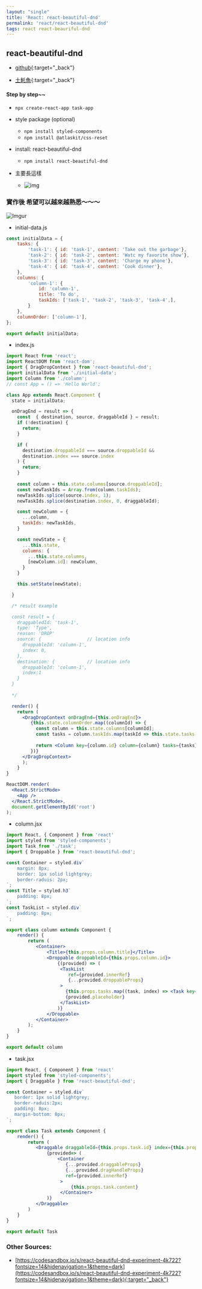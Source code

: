 ```yaml
---
layout: "single"
title: 'React: react-beautiful-dnd'
permalink: 'react/react-beautiful-dnd'
tags: react react-beauriful-dnd
---
```


##  react-beautiful-dnd

- [github](https://github.com/atlassian/react-beautiful-dnd){:target="_back"}

- [土魠魚](https://egghead.io/courses/beautiful-and-accessible-drag-and-drop-with-react-beautiful-dnd){:target="_back"}


#### Step by step~~

- `npx create-react-app task-app`

- style package (optional)

   - `npm install styled-components`
   - `npm install @atlaskit/css-reset`

- install: react-beautiful-dnd

   - `npm install react-beautiful-dnd`


- 主要長這樣

   - ![img](https://user-images.githubusercontent.com/2182637/53607406-c8f3a780-3c12-11e9-979c-7f3b5bd1bfbd.gif)



### 實作後 希望可以越來越熟悉～～～

![Imgur](https://i.imgur.com/m4Ep6rt.png)

- initial-data.js

~~~js
const initialData = {
    tasks: {
        'task-1': { id: 'task-1', content: 'Take out the garbage'},
        'task-2': { id: 'task-2', content: 'Watc my favorite show'},
        'task-3': { id: 'task-3', content: 'Charge my phone'},
        'task-4': { id: 'task-4', content: 'Cook dinner'},
    },
    columns: {
        'column-1': {
            id: 'column-1',
            title: 'To do',
            taskIds: ['task-1', 'task-2', 'task-3', 'task-4',],
        }
    },
    columnOrder: ['column-1'],
};

export default initialData;
~~~


- index.js

~~~jsx
import React from 'react';
import ReactDOM from 'react-dom';
import { DragDropContext } from 'react-beautiful-dnd';
import initialData from './initial-data';
import Column from './column';
// const App = () => 'Hello World';

class App extends React.Component {
  state = initialData;

  onDragEnd = result => {
    const  { destination, source, draggableId } = result;
    if (!destination) {
      return;
    }

    if (
      destination.droppableId === source.droppableId &&
      destination.index === source.index
    ) {
      return;
    }
    
    const column = this.state.columns[source.droppableId];
    const newTaskIds = Array.from(column.taskIds);
    newTaskIds.splice(source.index, 1);
    newTaskIds.splice(destination.index, 0, draggableId);

    const newColumn = {
      ...column,
      taskIds: newTaskIds,
    }

    const newState = {
      ...this.state,
      columns: {
        ...this.state.columns,
        [newColumn.id]: newColumn,
      }
    }

    this.setState(newState);

  }

  /* result example

  const result = {
    draggabledId: 'task-1',
    type: 'Type',
    reason: 'DROP'
    source: {                 // location info
      droppableId: 'column-1',
      index: 0,
    },
    destination: {            // location info
      droppableId: 'column-1',
      index:1
    }
  }
  
  */

  render() {
    return (
      <DragDropContext onDragEnd={this.onDragEnd}>
         {this.state.columnOrder.map((columnId) => {
           const column = this.state.columns[columnId];
           const tasks = column.taskIds.map(taskId => this.state.tasks[taskId])
           
           return <Column key={column.id} column={column} tasks={tasks} />
         })}
      </DragDropContext>
      );
    }
}

ReactDOM.render(
  <React.StrictMode>
    <App />
  </React.StrictMode>,
  document.getElementById('root')
);
~~~

- column.jsx

~~~jsx
import React, { Component } from 'react'
import styled from 'styled-components';
import Task from './task';
import { Droppable } from 'react-beautiful-dnd';

const Container = styled.div`
    margin: 8px;
    border: 1px solid lightgrey;
    border-raduis: 2px; 
`;
const Title = styled.h3`
    padding: 8px;
`;
const TaskList = styled.div`
    padding: 8px;
`;

export class column extends Component {
    render() {
        return (
           <Container>
               <Title>{this.props.column.title}</Title>
               <Droppable droppableId={this.props.column.id}>
                   {(provided) => (
                    <TaskList
                       ref={provided.innerRef}
                       {...provided.droppableProps}
                    >
                      {this.props.tasks.map((task, index) => <Task key={task.id} task={task} index={index}/>)}
                      {provided.placeholder}
                    </TaskList>
                   )}
               </Droppable>
           </Container>
        );
    }
}

export default column
~~~


- task.jsx

~~~jsx
import React, { Component } from 'react'
import styled from 'styled-components';
import { Draggable } from 'react-beautiful-dnd';

const Container = styled.div`
   border: 1px solid lightgrey;
   border-raduis:2px;
   padding: 8px;
   margin-bottom: 8px;
`;

export class Task extends Component {
    render() {
        return (
           <Draggable draggableId={this.props.task.id} index={this.props.index}>
               {provided=> (
                   <Container
                      {...provided.draggableProps}
                      {...provided.dragHandleProps}
                      ref={provided.innerRef}
                    >
                        {this.props.task.content}
                    </Container>
               )}
           </Draggable>
        )
    }
}

export default Task
~~~



### Other Sources:

- [https://codesandbox.io/s/react-beautiful-dnd-experiment-4k722?fontsize=14&hidenavigation=1&theme=dark](https://codesandbox.io/s/react-beautiful-dnd-experiment-4k722?fontsize=14&hidenavigation=1&theme=dark){:target="_back"}